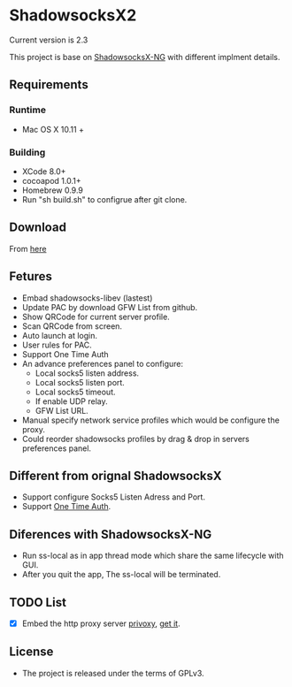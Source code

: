 # ShadowsocksX2

Current version is 2.3

This project is base on [ShadowsocksX-NG](https://github.com/qiuyuzhou/ShadowsocksX-NG) with different implment details.


## Requirements

### Runtime

- Mac OS X 10.11 +

### Building

- XCode 8.0+
- cocoapod 1.0.1+
- Homebrew 0.9.9
- Run "sh build.sh" to configrue after git clone.

## Download

From [here](https://github.com/shadowsocks/ShadowsocksX-NG/releases/)

## Fetures

- Embad shadowsocks-libev (lastest)
- Update PAC by download GFW List from github.
- Show QRCode for current server profile.
- Scan QRCode from screen.
- Auto launch at login.
- User rules for PAC.
- Support One Time Auth
- An advance preferences panel to configure:
    - Local socks5 listen address.
    - Local socks5 listen port.
    - Local socks5 timeout.
    - If enable UDP relay.
    - GFW List URL.
- Manual specify network service profiles which would be configure the proxy.
- Could reorder shadowsocks profiles by drag & drop in servers preferences panel.


## Different from orignal ShadowsocksX

- Support configure Socks5 Listen Adress and Port.
- Support [One Time Auth](https://shadowsocks.org/en/spec/one-time-auth.html).

## Diferences with ShadowsocksX-NG

- Run ss-local as in app thread mode which share the same lifecycle with GUI.
- After you quit the app, The ss-local will be terminated.

## TODO List

- [x] Embed the http proxy server [privoxy](http://www.privoxy.org/), [get it](https://homebrew.bintray.com/bottles/privoxy-3.0.26.sierra.bottle.tar.gz).

## License

- The project is released under the terms of GPLv3.
